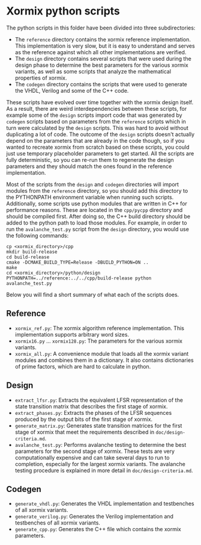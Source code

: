 Xormix python scripts
=====================

The python scripts in this folder have been divided into three subdirectories:

- The `reference` directory contains the xormix reference implementation. This implementation is very slow, but it is easy to understand and serves as the reference against which all other implementations are verified.
- The `design` directory contains several scripts that were used during the design phase to determine the best parameters for the various xormix variants, as well as some scripts that analyze the mathematical properties of xormix.
- The `codegen` directory contains the scripts that were used to generate the VHDL, Verilog and some of the C++ code.

These scripts have evolved over time together with the xormix design itself. As a result, there are weird interdependencies between these scripts, for example some of the `design` scripts import code that was generated by `codegen` scripts based on parameters from the `reference` scripts which in turn were calculated by the `design` scripts. This was hard to avoid without duplicating a lot of code. The outcome of the `design` scripts doesn't actually depend on the parameters that are already in the code though, so if you wanted to recreate xormix from scratch based on these scripts, you could just use temporary placeholder parameters to get started. All the scripts are fully deterministic, so you can re-run them to regenerate the design parameters and they should match the ones found in the reference implementation.

Most of the scripts from the `design` and `codegen` directories will import modules from the `reference` directory, so you should add this directory to the PYTHONPATH environment variable when running such scripts. Additionally, some scripts use python modules that are written in C++ for performance reasons. These are located in the `cpp/pycpp` directory and should be compiled first. After doing so, the C++ build directory should be added to the python path to load those modules. For example, in order to run the `avalanche_test.py` script from the `design` directory, you would use the following commands:

```
cp <xormix_directory>/cpp
mkdir build-release
cd build-release
cmake -DCMAKE_BUILD_TYPE=Release -DBUILD_PYTHON=ON ..
make
cd <xormix_directory>/python/design
PYTHONPATH=../reference:../../cpp/build-release python avalanche_test.py
```

Below you will find a short summary of what each of the scripts does.

Reference
---------

- `xormix_ref.py`: The xormix algorithm reference implementation. This implementation supports arbitrary word sizes.
- `xormix16.py` ... `xormix128.py`: The parameters for the various xormix variants.
- `xormix_all.py`: A convenience module that loads all the xormix variant modules and combines them in a dictionary. It also contains dictionaries of prime factors, which are hard to calculate in python.

Design
------

- `extract_lfsr.py`: Extracts the equivalent LFSR representation of the state transition matrix that describes the first stage of xormix.
- `extract_phases.py`: Extracts the phases of the LFSR sequences produced by the output bits of the first stage of xormix.
- `generate_matrix.py`: Generates state transition matrices for the first stage of xormix that meet the requirements described in `doc/design-criteria.md`.
- `avalanche_test.py`: Performs avalanche testing to determine the best parameters for the second stage of xormix. These tests are very computationally expensive and can take several days to run to completion, especially for the largest xormix variants. The avalanche testing procedure is explained in more detail in `doc/design-criteria.md`.

Codegen
-------

- `generate_vhdl.py`: Generates the VHDL implementation and testbenches of all xormix variants.
- `generate_verilog.py`: Generates the Verilog implementation and testbenches of all xormix variants.
- `generate_cpp.py`: Generates the C++ file which contains the xormix parameters.
